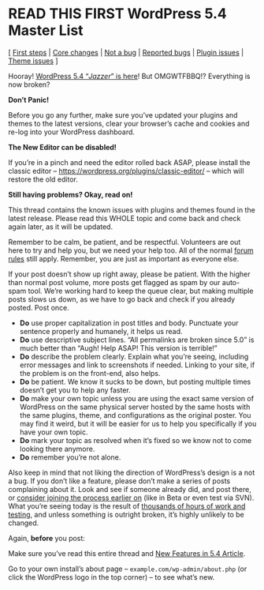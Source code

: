 # READ THIS FIRST WordPress 5.4 Master List

\[ 
[First steps]()
 | 
[Core changes]()
 | 
[Not a bug]()
 | 
[Reported bugs]()
 | 
[Plugin issues]()
 | 
[Theme issues]()
 \]

Hooray! [WordPress 5.4 “_Jazzer_” is here]()! But OMGWTFBBQ!? Everything is now broken?

**Don’t Panic!**

Before you go any further, make sure you’ve updated your plugins and themes to the latest versions, clear your browser’s cache and cookies and re-log into your WordPress dashboard.

**The New Editor can be disabled!**

If you’re in a pinch and need the editor rolled back ASAP, please install the classic editor – https://wordpress.org/plugins/classic-editor/ – which will restore the old editor.

**Still having problems? Okay, read on!**

This thread contains the known issues with plugins and themes found in the latest release. Please read this WHOLE topic and come back and check again later, as it will be updated.

Remember to be calm, be patient, and be respectful. Volunteers are out here to try and help you, but we need your help too. All of the normal [forum rules](https://wordpress.org/support/guidelines) still apply. Remember, you are just as important as everyone else.

If your post doesn’t show up right away, please be patient. With the higher than normal post volume, more posts get flagged as spam by our auto-spam tool. We’re working hard to keep the queue clear, but making multiple posts slows us down, as we have to go back and check if you already posted. Post once.

- **Do** use proper capitalization in post titles and body. Punctuate your sentence properly and humanely, it helps us read.
- **Do** use descriptive subject lines. “All permalinks are broken since 5.0” is much better than “Augh! Help ASAP! This version is terrible!”
- **Do** describe the problem clearly. Explain what you’re seeing, including error messages and link to screenshots if needed. Linking to your site, if the problem is on the front-end, also helps.
- **Do** be patient. We know it sucks to be down, but posting multiple times doesn’t get you to help any faster.
- **Do** make your own topic unless you are using the exact same version of WordPress on the same physical server hosted by the same hosts with the same plugins, theme, and configurations as the original poster. You may find it weird, but it will be easier for us to help you specifically if you have your own topic.
- **Do** mark your topic as resolved when it’s fixed so we know not to come looking there anymore.
- **Do** remember you’re not alone.

Also keep in mind that not liking the direction of WordPress’s design is a not a bug. If you don’t like a feature, please don’t make a series of posts complaining about it. Look and see if someone already did, and post there, or [consider joining the process earlier on](https://make.wordpress.org/core/) (like in Beta or even test via SVN). What you’re seeing today is the result of [thousands of hours of work and testing](https://make.wordpress.org/core/5-4/), and unless something is outright broken, it’s highly unlikely to be changed.

Again, **before** you post:

Make sure you’ve read this entire thread and [New Features in 5.4 Article](https://wordpress.org/support/wordpress-version/version-5-4/).

Go to your own install’s about page – `example.com/wp-admin/about.php` (or click the WordPress logo in the top corner) – to see what’s new.
